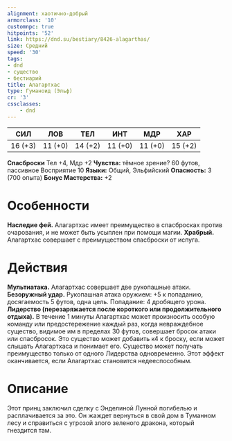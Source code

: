 ```yaml
---
alignment: хаотично-добрый
armorclass: '10'
customnpc: true
hitpoints: '52'
link: https://dnd.su/bestiary/8426-alagarthas/
size: Средний
speed: '30'
tags:
- dnd
- существо
- бестиарий
title: Алагартхас
type: Гуманоид (Эльф)
cr: '3'
cssclasses:
    - dnd
---
```



| СИЛ | ЛОВ | ТЕЛ | ИНТ | МДР | ХАР |
|---|---|---|---|---|---|
| 16 (+3) | 11 (+0) | 14 (+2) | 11 (+0) | 11 (+0) | 15 (+2) |
**Спасброски** Тел +4, Мдр +2
**Чувства:** тёмное зрение? 60 футов, пассивное Восприятие 10
**Языки:** Общий, Эльфийский
**Опасность:** 3 (700 опыта)
**Бонус Мастерства:** +2


# Особенности
**Наследие фей.** Алагартхас имеет преимущество в спасбросках против очарования, и не может быть усыплен при помощи магии.
**Храбрый.** Алагартхас совершает с преимуществом спасброски от испуга.


# Действия
**Мультиатака.** Алагартхас совершает две рукопашные атаки.
**Безоружный удар.** Рукопашная атака оружием: +5 к попаданию, досягаемость 5 футов, одна цель. Попадание: 4 дробящего урона.
**Лидерство (перезаряжается после короткого или продолжительного отдыха).** В течение 1 минуты Алагартхас может произносить особую команду или предостережение каждый раз, когда невраждебное существо, видимое им в пределах 30 футов, совершает бросок атаки или спасбросок. Это существо может добавить к4 к броску, если может слышать Алагартхаса и понимает его. Существо может получать преимущество только от одного Лидерства одновременно. Этот эффект оканчивается, если Алагартхас становится недееспособным.


# Описание
Этот принц заключил сделку с Энделиной Лунной погибелью и расплачивается за это. Он жаждет вернуться в свой дом в Туманном лесу и справиться с угрозой злого зеленого дракона, который гнездится там.